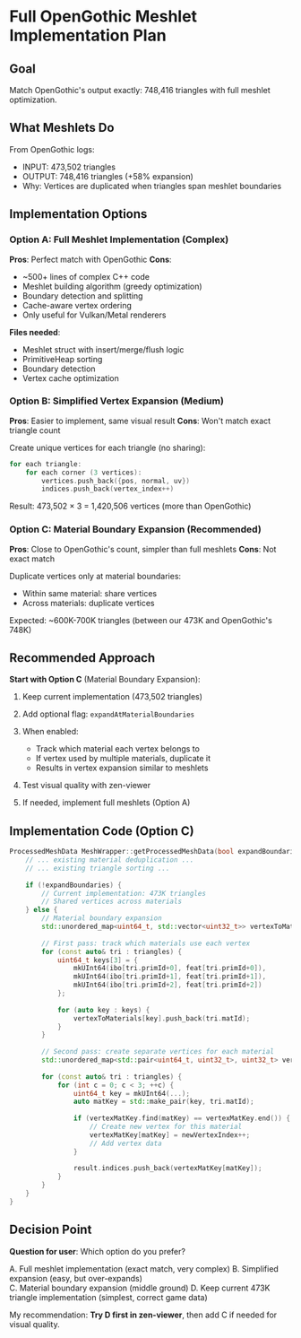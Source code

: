 # Full OpenGothic Meshlet Implementation Plan

## Goal
Match OpenGothic's output exactly: 748,416 triangles with full meshlet optimization.

## What Meshlets Do

From OpenGothic logs:
- INPUT: 473,502 triangles
- OUTPUT: 748,416 triangles (+58% expansion)
- Why: Vertices are duplicated when triangles span meshlet boundaries

## Implementation Options

### Option A: Full Meshlet Implementation (Complex)
**Pros**: Perfect match with OpenGothic
**Cons**: 
- ~500+ lines of complex C++ code
- Meshlet building algorithm (greedy optimization)
- Boundary detection and splitting
- Cache-aware vertex ordering
- Only useful for Vulkan/Metal renderers

**Files needed**:
- Meshlet struct with insert/merge/flush logic
- PrimitiveHeap sorting
- Boundary detection
- Vertex cache optimization

### Option B: Simplified Vertex Expansion (Medium)
**Pros**: Easier to implement, same visual result
**Cons**: Won't match exact triangle count

Create unique vertices for each triangle (no sharing):
```cpp
for each triangle:
    for each corner (3 vertices):
        vertices.push_back({pos, normal, uv})
        indices.push_back(vertex_index++)
```

Result: 473,502 × 3 = 1,420,506 vertices (more than OpenGothic)

### Option C: Material Boundary Expansion (Recommended)
**Pros**: Close to OpenGothic's count, simpler than full meshlets
**Cons**: Not exact match

Duplicate vertices only at material boundaries:
- Within same material: share vertices
- Across materials: duplicate vertices

Expected: ~600K-700K triangles (between our 473K and OpenGothic's 748K)

## Recommended Approach

**Start with Option C** (Material Boundary Expansion):

1. Keep current implementation (473,502 triangles)
2. Add optional flag: `expandAtMaterialBoundaries`
3. When enabled:
   - Track which material each vertex belongs to
   - If vertex used by multiple materials, duplicate it
   - Results in vertex expansion similar to meshlets

4. Test visual quality with zen-viewer
5. If needed, implement full meshlets (Option A)

## Implementation Code (Option C)

```cpp
ProcessedMeshData MeshWrapper::getProcessedMeshData(bool expandBoundaries) const {
    // ... existing material deduplication ...
    // ... existing triangle sorting ...
    
    if (!expandBoundaries) {
        // Current implementation: 473K triangles
        // Shared vertices across materials
    } else {
        // Material boundary expansion
        std::unordered_map<uint64_t, std::vector<uint32_t>> vertexToMaterials;
        
        // First pass: track which materials use each vertex
        for (const auto& tri : triangles) {
            uint64_t keys[3] = {
                mkUInt64(ibo[tri.primId+0], feat[tri.primId+0]),
                mkUInt64(ibo[tri.primId+1], feat[tri.primId+1]),
                mkUInt64(ibo[tri.primId+2], feat[tri.primId+2])
            };
            
            for (auto key : keys) {
                vertexToMaterials[key].push_back(tri.matId);
            }
        }
        
        // Second pass: create separate vertices for each material
        std::unordered_map<std::pair<uint64_t, uint32_t>, uint32_t> vertexMatKey;
        
        for (const auto& tri : triangles) {
            for (int c = 0; c < 3; ++c) {
                uint64_t key = mkUInt64(...);
                auto matKey = std::make_pair(key, tri.matId);
                
                if (vertexMatKey.find(matKey) == vertexMatKey.end()) {
                    // Create new vertex for this material
                    vertexMatKey[matKey] = newVertexIndex++;
                    // Add vertex data
                }
                
                result.indices.push_back(vertexMatKey[matKey]);
            }
        }
    }
}
```

## Decision Point

**Question for user**: Which option do you prefer?

A. Full meshlet implementation (exact match, very complex)
B. Simplified expansion (easy, but over-expands)  
C. Material boundary expansion (middle ground)
D. Keep current 473K triangle implementation (simplest, correct game data)

My recommendation: **Try D first in zen-viewer**, then add C if needed for visual quality.
